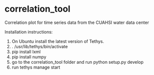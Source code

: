 # correlation_tool
Correlation plot for time series data from the CUAHSI water data center

Installation instructions:

1. On Ubuntu install the latest version of Tethys.
2. . /usr/lib/tethys/bin/activate
3. pip install lxml
4. pip install numpy
5. go to the correlation_tool folder and run python setup.py develop
6. run tethys manage start
